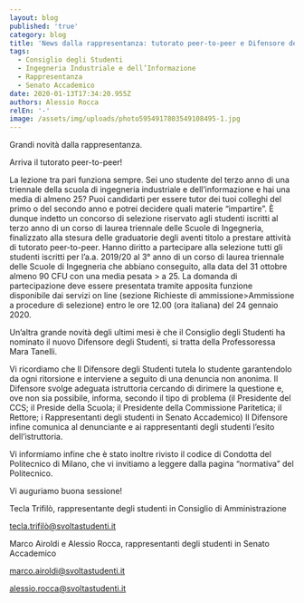 ```yaml
---
layout: blog
published: 'true'
category: blog
title: 'News dalla rappresentanza: tutorato peer-to-peer e Difensore degli Studenti'
tags:
  - Consiglio degli Studenti
  - Ingegneria Industriale e dell’Informazione
  - Rappresentanza
  - Senato Accademico
date: 2020-01-13T17:34:20.955Z
authors: Alessio Rocca
relEn: '-'
image: /assets/img/uploads/photo5954917803549108495-1.jpg
---
```

Grandi novità dalla rappresentanza.

Arriva il tutorato peer-to-peer!

La lezione tra pari funziona sempre. Sei uno studente del terzo anno di una triennale della scuola di ingegneria industriale e dell’informazione e hai una media di almeno 25? Puoi candidarti per essere tutor dei tuoi colleghi del primo o del secondo anno e potrei decidere quali materie “impartire”. È dunque indetto un concorso di selezione riservato agli studenti iscritti al terzo anno di un corso di laurea triennale delle Scuole di Ingegneria, finalizzato alla stesura delle graduatorie degli aventi titolo a prestare attività di tutorato peer-to-peer. Hanno diritto a partecipare alla selezione tutti gli studenti iscritti per l’a.a. 2019/20 al 3° anno di un corso di laurea triennale delle Scuole di Ingegneria che abbiano conseguito, alla data del 31 ottobre almeno 90 CFU con una media pesata > a 25. La domanda di partecipazione deve essere presentata tramite apposita funzione disponibile dai servizi on line (sezione Richieste di ammissione>Ammissione a procedure di selezione) entro le ore 12.00 (ora italiana) del 24 gennaio 2020.

Un’altra grande novità degli ultimi mesi è che il Consiglio degli Studenti ha nominato il nuovo Difensore degli Studenti, si tratta della Professoressa Mara Tanelli.

Vi ricordiamo che Il Difensore degli Studenti tutela lo studente garantendolo da ogni ritorsione e interviene a seguito di una denuncia non anonima. Il Difensore svolge adeguata istruttoria cercando di dirimere la questione e, ove non sia possibile, informa, secondo il tipo di problema (il Presidente del CCS; il Preside della Scuola; il Presidente della Commissione Paritetica; il Rettore; i Rappresentanti degli studenti in Senato Accademico) Il Difensore infine comunica al denunciante e ai rappresentanti degli studenti l’esito dell’istruttoria.

Vi informiamo infine che è stato inoltre rivisto il codice di Condotta del Politecnico di Milano, che vi invitiamo a leggere dalla pagina “normativa” del Politecnico.

Vi auguriamo buona sessione!



Tecla Trifilò, rappresentante degli studenti in Consiglio di Amministrazione

tecla.trifilò@svoltastudenti.it

Marco Airoldi e Alessio Rocca, rappresentanti degli studenti in Senato Accademico

marco.airoldi@svoltastudenti.it

alessio.rocca@svoltastudenti.it